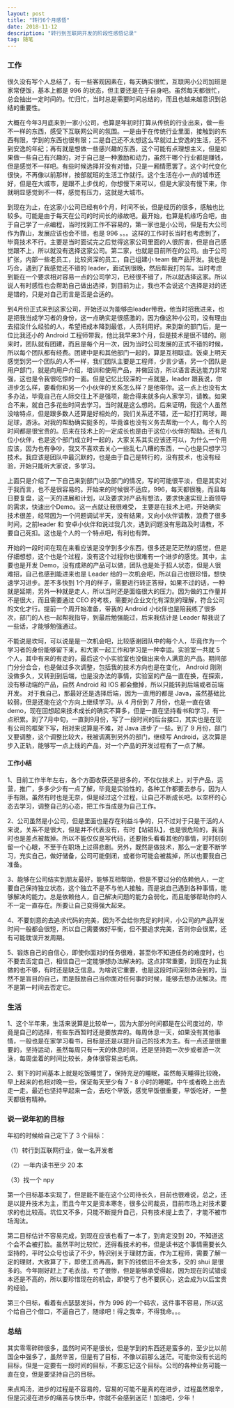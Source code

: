 ```yaml
---
layout: post
title: "转行6个月感悟"
date: 2018-11-12
description: "转行到互联网开发的阶段性感悟记录"
tag: 随笔
---
```

### 工作

很久没有写个人总结了，有一些客观因素在，每天确实很忙，互联网小公司加班是家常便饭，基本上都是 996 的状态，但主要还是在于自身吧。虽然每天都很忙，总会抽出一定时间的。忙归忙，当时总是需要时间总结的，而且也越来越意识到总结的重要性。

大概在今年3月底来到一家小公司，也算是年初时打算从传统的行业出来，做一些不一样的东西，感受下互联网公司的氛围。一是由于在传统行业里面，接触到的东西有限，学到的东西也很有限；二是自己还不太想这么早就过上安逸的生活，还不到安逸的年纪；再有就是想做一些感兴趣的东西，这个可能有点理想主义，但是如果做一些自己有兴趣的，对于自己是一种激励和动力，虽然干哪个行业都是赚钱，但是感觉不一样吧。有些时候选择并没有对错，只是一厢情愿罢了。这个时代变化很快，不再像以前那样，按部就班的生活工作就行。这个生活在小一点的城市还好，但是在大城市，是跟不上步伐的，你想慢下来可以，但是大家没有慢下来，你就明显感觉到不一样，感觉有压力，这就是大城市。


到现在为止，在这家小公司已经有6个月，时间不长，但是经历的很多，感触也比较多。可能是由于每天在公司的时间长的缘故吧。最开始，也算是机缘巧合吧，由于自己学了一点编程，当时找到工作不容易的，第一家也是小公司，但是有大公司作为靠山，发展应该也会不错，也是 996 。。。这样的工作时长当时也考虑到了，毕竟技术不行。主要是当时面试完之后觉得这家公司里面的人很厉害，但是自己感觉跟不上，所以就没有选择这家公司。第二家，也就是目前所在的公司。由于公司扩张，内部一些老员工，比较资深的员工，自己组建小 team 做产品开发。我也是巧合，遇到了我感觉还不错的 leader，面试到很晚，然后帮我打的车。当时考虑到能在一个要求相对容易一点的公司学习，已经很不错了，所以就选择这家。所以说人有时感性也会帮助自己做出选择，到目前为止，我也不会说这个选择是对的还是错的，只是对自己而言是否是合适的。

到4月份正式来到这家公司，开始还以为能够由leader带我，他当时招我进来，也是把我当成学习者的身份，这一点确实是很感激的，因为像这种小公司，没有理由去招没什么经验的人，希望把成本降到最低，人员利用好。来到新的部门后，是一位比我还小的 Android 工程师带我，他比我早来3个月，但是技术是很不错的。刚来时，团队就有团建，而且是每个月一次，因为当时公司发展的正式不错的时候，所以每个团队都有经费。团建中是和其他部门一起的，算是互相联谊。饭桌上明天感觉到另一个团队的人不一样，我们团队主要是工程师，少言少语，另一个团队是用户部门，就是向用户介绍，培训和使用产品，并做回访，所以语言表达能力非常强，这也是令我很吃惊的一面。但是记忆比较深的一点就是，leader 跟我说，你进步怎么样，要看你和另一个小伙伴的关系怎么样？是他带你。这一点上也没有太多办法，毕竟自己在人际交往上不是强项，能合得来就多向人家学习，请教。如果合不来，就自己多花些时间去学习。当时就是这么想的。后来证明，我这个人虽然没啥特点，但是跟多数人还算是好相处的，我们关系还不错，还一起打打网球，踢足球，游泳。对我的帮助确实挺多的，毕竟谁也没有义务去帮助一个人，每个人的时间都是很宝贵的。后来在技术上的一定成长也是由于这位小伙伴的帮助。还有几位小伙伴，也是这个部门成立时一起的，大家关系其实应该还可以，为什么一个用应该，因为也有争吵，我又不喜欢去关心一些乱七八糟的东西，一心也是只想学习技术。我应该是团队中最沉默的，也是由于自己是转行的，没有技术，也没有经验，开始只能听大家说，多学习。

上面只是介绍了一下自己来到部门以及部门的情况，写的可能很平淡，但是其实对于我而言，也不是很容易的。开始来的时候很不适应，996，每天都很晚，而且每日要复盘，这一天的进展和计划，以及要求对产品有想法，要求快速实现上面领导的需求，快速出个Demo。这一点就让我很难受， 主要是在技术上吧，开始确实技术很差，经常因为一个问题调试半天，没有结果，又向小伙伴请教，浪费了很多时间，之前leader 和 安卓小伙伴和说过我几次，遇到问题没有思路及时请教，不要自己死扣。这也是个人的一个特点吧，有利也有弊。

开始的一段时间在现在来看应该是没学到多少东西，很多还是茫茫然的感觉，但是仔细想想，这个也是个过程，没有这个过程你也很难有一个进步的感觉。其中，主要也是开发 Demo，没有成熟的产品可以做，团队也是处于招人状态，但是人很难招，自己也感到能进来也是 Leader 给的一次机会吧，所以自己也很珍惜，想快速学习进步。差不多快到 1个月的样子，需要进行转正答辩，如果不过的话，一种就是延期，另外一种就是走人，所以当时还是面临很大的压力。因为做的工作量并不是很大，而且需要通过 CEO 的考核，需要对企业文化有深刻的理解，符合公司的文化才行。提前一个周开始准备，带我的 Android 小伙伴也是陪我练了很多次，部门的人也一起帮我指导，到最后勉强能过，后来我估计是 Leader 帮我说了一些话，才能够勉强通过。

不能说是坎坷，可以说是是一次机会吧，比较感谢团队中的每个人，毕竟作为一个学习者的身份能够留下来，和大家一起工作和学习是一种幸运。实验室一共就 5 个人，其中有来的有走的，最后这个小实验室也没做出来令人满意的产品。期间部门分分合合，也是做过多次调整，包括我的技术方向也是在变化， Android 刚刚没做多久，又转到到后端，也是没办法的事情，实验室的产品一直在换，在探索，没有移动端的产品，自然 Android 和 IOS 都会撤掉，所以只能转到后端或者前端开发。
对于我自己，那最好还是选择后端，因为一直用的都是 Java，虽然基础比较弱，但是还能在这个方向上继续学习。从 4 月份到 7 月份，也是一直在做 demo，现在回想起来技术成长的确实不算多，但是一直在坚持看书和学习，有一点积累。到了7月中旬，一直到9月份，写了一段时间的后台接口，其实也是在现有公司的框架下写，相对来说算是不难，对 Java 进步了一些。到了 9 月份，部门又要调整，这个调整比较大，我被调离到另外的部门，继续写 Android，这次算是步入正轨，能够写一点上线的产品，对一个产品的开发过程有了一点了解。

#### 工作小结

1、目前工作半年左右，各个方面收获还是挺多的，不仅仅技术上，对于产品，运营，推广，多多少少有一点了解，毕竟是实验性的，各种工作都要去参与，因为人手有限。虽然有时也是无奈，但是经过这个过程，让自己不断成长吧。以空杯的心态去学习，调整自己的心态，把工作当成是为自己工作。

2、公司虽然是小公司，但是里面也是存在利益斗争的，只不过对于只是干活的人来说，关系不是很大，但是并不代表没有，有时【站错队】，也是很危险的，我当时也是差点被裁掉。所以不能仅仅是写代码，还要抬头看看其他的事情，时时刻刻留一个心眼，不至于在职场上过得悲剧。另外，既然是做技术，那么一定要不断学习，充实自己，做好储备，公司可能倒闭，或者你可能会被裁掉，所以也要我自己准备。

3、能够在公司结实到朋友最好，能够互相帮助，但是不要过分的依赖他人，一定要自己保持独立状态，这个独立不是不与他人接触，而是说自己遇到各种事情，能够解决的能力。总是依赖他人，自己解决问题的能力会弱化，而且能够帮助你的人不一定一直存在。所要让自己变得强大起来。

4、不要刻意的去追求代码的完美，因为不会给你充足的时间，小公司的产品开发时间一般都会很短，所以自己需要做好平衡，但不要追求完美，否则你会很累，还有可能耽误开发周期。

5、锻炼自己的自信心，即使你面对的任务很难，甚至你不知道任务的难度时，也不要去否定自己，相信自己一定能够想办法解决的。这点非常重要，到现在为止我做的也不够，有时还是缺乏信息。为啥说它重要，也是这段时间深刻体会到的，当然不是盲目的自己，而是鼓励自己当你面对任何事的时候，能够去想办法解决。而不是第一时间去否定它。


### 生活

1、这个半年来，生活来说算是比较单一，因为大部分时间都是在公司度过的，毕竟是自己的选择，有些东西暂时还是要放弃的。每周休息一天，如果没有其他事情，一般也是在家学习看书，目标是还是以提升自己的技术为主。有一点还是很重要的，坚持运动，虽然每周只有一天的休息时间，还是坚持跑一次步或者游一次泳，每周坐着的时间比较长，身体很容易出毛病。


2、剩下的时间基本上就是吃饭睡觉了，保持充足的睡眠，虽然每天睡得比较晚，早上起来的也相对晚一些，保证每天至少有 7 - 8 小时的睡眠，中午或者晚上出去走一走。最近也坚持早起来一会，去吃个早饭，感觉早饭很重要，早饭吃好，一整天都很有精神。


### 说一说年初的目标

年初的时候给自己定下了 3 个目标：

（1）转行到互联网行业，做一名开发者

（2）一年内读书至少 20 本

（3）找一个 npy

第一个目标基本实现了，但是能不能在这个公司待长久，目前也很难说，总之，还是以提升技术为主，而且今年又是资本寒冬，很多公司裁员，目前市场上对技术要求的也比较高。坑位又不多，只能不断提升自己，只有技术提上去了，才能不被市场淘汰。


第二目标估计不容易完成，到现在应该也看了一本了，到肯定没到 20，不知道这个会不会被打脸。虽然平时比较忙，还得看技术的书，但是读书这个事情需要长久坚持的，平时公众号也读了不少，特识别关于理财方面，作为工程师，需要了解一定的理财，大致算了下，即使工资再高，剩下的钱依旧不会太多，交的 shui 是很多的。今年刚好赶上了毛衣战，亏了很惨，但是能够承受得起，因为现在的试错成本还是不高的，所以要珍惜现在的机会，即使亏了也不要灰心，这会成为以后宝贵的经验。

第三个目标，看着有点瑟瑟发抖，作为 996 的一个码农，这件事不容易，所以这个给自己个借口，不逼自己了，随缘吧！得之我幸，不得我命。。。

### 总结

其实零零碎碎很多，虽然时间不是很长，但是学到的东西还是蛮多的，至少比以前国企中强多了，虽然辛苦，但是有了目标，不像以前那么迷茫。可能你没有长远的目标，但是一定要有一段时间的目标，不要忘记这个目标。公司的各种业务可能一直在变，但是要坚持自己的目标。

来点鸡汤，进步的过程是不容易的，容易的可能不是真的在进步，过程虽然艰辛，但是沉浸在进步的痛苦与快乐中，你就不会感到迷茫！加油吧，少年！
